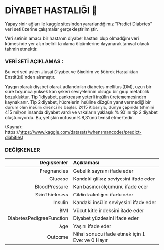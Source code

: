 # DİYABET HASTALIĞI 🏥  

Yapay sinir ağları ile kaggle sitesinden yararlandığımız "Predict Diabetes" veri seti üzerine çalışmalar gerçekleştirilmiştir.

Veri setinin amacı, bir hastanın diyabet hastası olup olmadığını veri kümesinde yer alan belirli tanılama ölçümlerine dayanarak tanısal olarak tahmin etmektir.

### VERİ SETİ AÇIKLAMASI:

Bu veri seti aslen Ulusal Diyabet ve Sindirim ve Böbrek Hastalıkları Enstitüsü'nden alınmıştır.

Yaygın olarak diyabet olarak adlandırılan diabetes mellitus (DM), uzun bir süre boyunca yüksek kan şekeri seviyelerinin olduğu bir grup metabolik bozukluktur. Tip 1 diyabet, pankreasın yeterli insülin üretememesinden kaynaklanır. Tip 2 diyabet, hücrelerin insüline düzgün yanıt vermediği bir durum olan insülin direnci ile başlar. 2015 itibariyle, dünya çapında tahmini 415 milyon insanda diyabet vardı ve vakaların yaklaşık % 90'ını tip 2 diyabet oluşturuyordu. Bu, yetişkin nüfusun% 8,3'ünü temsil etmektedir.

(Kaynak: https://<https://www.kaggle.com/datasets/whenamancodes/predict-diabities>)

### DEĞİŞKENLER

| Değişkenler|Açıklaması| 
|------:|:-----|
|  Pregnancies |  Gebelik sayısını ifade eder |  
|  Glucose  |  Kandaki glikoz seviyesini ifade eder |  
|    BloodPressure |    Kan basıncı ölçümünü ifade eder |  
|   SkinThickness |  Cildin kalınlığını ifade eder  |  
|  Insulin |  Kandaki insülin seviyesini ifade eder |  
|   BMI  |    Vücut kitle indeksini ifade eder | 
|   DiabetesPedigreeFunction  |  Diyabet yüzdesini ifade eder |  
|  Age |  Yaşını ifade eder |  
|    Outcome  |    Nihai sonucu ifade etmek için 1 Evet ve 0 Hayır|
